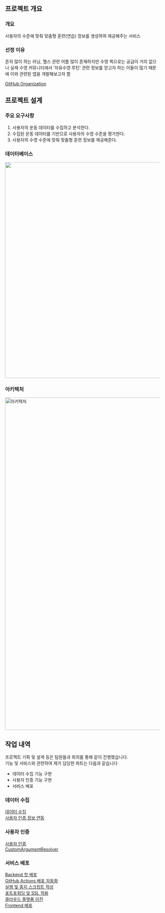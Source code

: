 ## 프로젝트 개요

### 개요

사용자의 수준에 맞춰 맞춤형 훈련(연습) 정보를 생성하여 제공해주는 서비스

### 선정 이유

흔히 많이 하는 러닝, 헬스 관련 어플 많이 존재하지만 수영 쪽으로는 공급이 거의 없으나 실제 수영 커뮤니티에서 ‘자유수영 루틴’ 관련 정보를 얻고자 하는 이들이 많기 때문에 이와 관련된 앱을 개발해보고자 함

[GitHub Organization](https://github.com/SwimmingTutor)

## 프로젝트 설계

### 주요 요구사항

1. 사용자의 운동 데이터를 수집하고 분석한다.
2. 수집된 운동 데이터를 기반으로 사용자의 수영 수준을 평가한다.
3. 사용자의 수영 수준에 맞춰 맞춤형 훈련 정보를 제공해준다.

### 데이터베이스

<img src="https://github.com/user-attachments/assets/f0178f29-2187-4aa0-ac2a-b778a09d9641" width="700">

### 아키텍처
<img width="1078" alt="아키텍처" src="https://github.com/user-attachments/assets/4d69f78d-a120-4223-b026-143fc53861c5">

## 작업 내역
프로젝트 기획 및 설계 등은 팀원들과 회의를 통해 같이 진행했습니다.<br>
기능 및 서비스와 관련하여 제가 담당한 파트는 다음과 같습니다
- 데이터 수집 기능 구현
- 사용자 인증 기능 구현
- 서비스 배포

### 데이터 수집
[데이터 수집](./docs/data/data1.md)<br/>
[사용자 인증 정보 연동](./docs/data/data2.md)

### 사용자 인증
[사용자 인증](./docs/auth/auth1.md) <br/>
[CustomArgumentResolver](./docs/auth/auth2.md) <br/>


### 서비스 배포
[Backend 첫 배포](./docs/deploy/deploy1.md) <br/>
[GitHub Actions 배포 자동화](./docs/deploy/deploy2.md) <br/>
[실행 및 중지 스크립트 작성](./docs/deploy/deploy3.md) <br/>
[포트포워딩 및 SSL 적용](./docs/deploy/deploy4.md) <br/>
[클라우드 플랫폼 이전](./docs/deploy/deploy5.md) <br/>
[Frontend 배포](./docs/deploy/deploy6.md) <br/>
